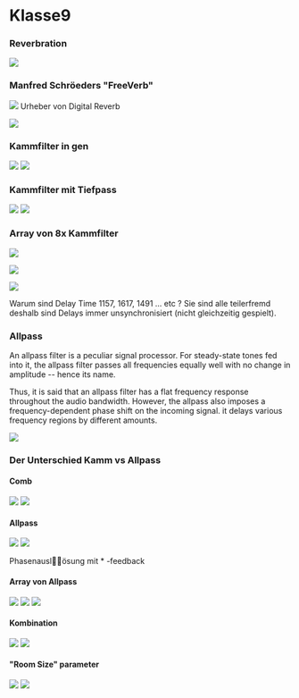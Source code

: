 # Klasse9

### Reverbration

![](Klasse9/png/reverb.png)

### Manfred Schröeders "FreeVerb"

![](Klasse9/png/mrs.jpg) 
Urheber von Digital Reverb

![](Klasse9/png/schroeder.png)

### Kammfilter in gen

![](Klasse9/png/comb.png)
![](Klasse9/png/comb_gen.png)

### Kammfilter mit Tiefpass


![](Klasse9/png/comb2.png)
![](Klasse9/png/comb2_gen.png)

### Array von 8x Kammfilter

![](Klasse9/png/comb3.png)

![](Klasse9/png/comb3_gen.png)

![](Klasse9/png/comb3_gendsp.png)

Warum sind Delay Time 1157, 1617, 1491 ... etc ?
Sie sind alle teilerfremd deshalb sind Delays immer unsynchronisiert (nicht gleichzeitig gespielt).



### Allpass

An allpass filter is a peculiar signal processor. For steady-state tones fed into it, the allpass filter passes all frequencies equally well with no change in amplitude -- hence its name.

Thus, it is said that an allpass filter has a flat frequency response throughout the audio bandwidth. However, the allpass also imposes a frequency-dependent phase shift on the incoming signal. it delays various frequency regions by different amounts.

![](Klasse9/png/allpass.jpg)

### Der Unterschied Kamm vs Allpass

#### Comb
![](Klasse9/png/compare_comb.png)
![](Klasse9/png/comb_spectrum.png)

#### Allpass
![](Klasse9/png/compare_allpass.png)
![](Klasse9/png/allpass_spectrum.png)

Phasenausl￿￿ösung mit * -feedback

#### Array von Allpass

![](Klasse9/png/allpass2.png)
![](Klasse9/png/allpass2_gen.png)
![](Klasse9/png/allpass2_gendsp.png)

#### Kombination

![](Klasse9/png/freeverb_main.png)
![](Klasse9/png/freeverb_gen.png)

#### "Room Size" parameter

![](Klasse9/png/freeverb_rm.png)
![](Klasse9/png/freeverb_rm_gen.png)

